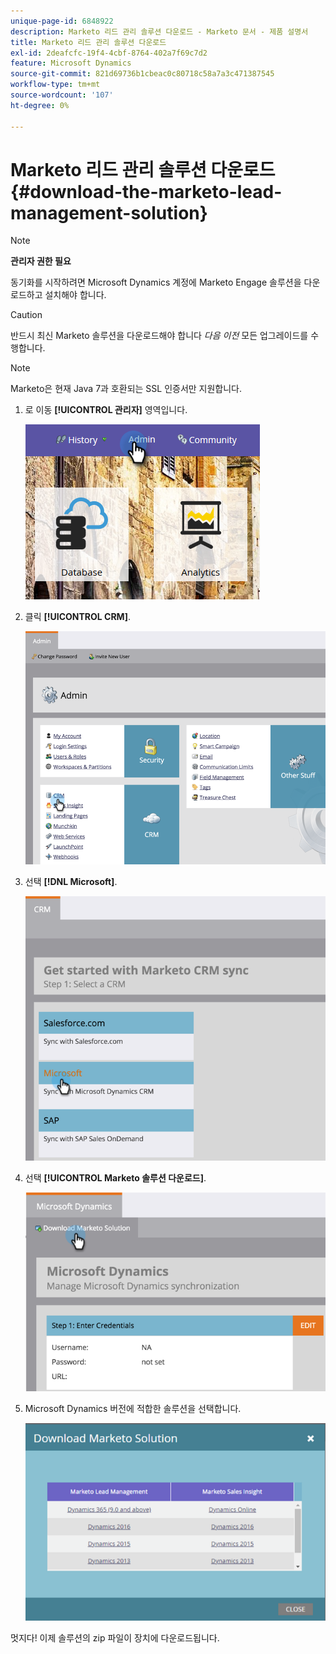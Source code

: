 ```yaml
---
unique-page-id: 6848922
description: Marketo 리드 관리 솔루션 다운로드 - Marketo 문서 - 제품 설명서
title: Marketo 리드 관리 솔루션 다운로드
exl-id: 2deafcfc-19f4-4cbf-8764-402a7f69c7d2
feature: Microsoft Dynamics
source-git-commit: 821d69736b1cbeac0c80718c58a7a3c471387545
workflow-type: tm+mt
source-wordcount: '107'
ht-degree: 0%

---
```


# Marketo 리드 관리 솔루션 다운로드 {#download-the-marketo-lead-management-solution}

>[!NOTE]
>
>**관리자 권한 필요**

동기화를 시작하려면 Microsoft Dynamics 계정에 Marketo Engage 솔루션을 다운로드하고 설치해야 합니다.

>[!CAUTION]
>
>반드시 최신 Marketo 솔루션을 다운로드해야 합니다 _다음 이전_ 모든 업그레이드를 수행합니다.

>[!NOTE]
>
>Marketo은 현재 Java 7과 호환되는 SSL 인증서만 지원합니다.

1. 로 이동 **[!UICONTROL 관리자]** 영역입니다.

   ![](assets/download-the-marketo-lead-management-solution-1.png)

1. 클릭 **[!UICONTROL CRM]**.

   ![](assets/download-the-marketo-lead-management-solution-2.png)

1. 선택 **[!DNL Microsoft]**.

   ![](assets/download-the-marketo-lead-management-solution-3.png)

1. 선택 **[!UICONTROL Marketo 솔루션 다운로드]**.

   ![](assets/download-the-marketo-lead-management-solution-4.png)

1. Microsoft Dynamics 버전에 적합한 솔루션을 선택합니다.

   ![](assets/download-the-marketo-lead-management-solution-5.png)

멋지다! 이제 솔루션의 zip 파일이 장치에 다운로드됩니다.
